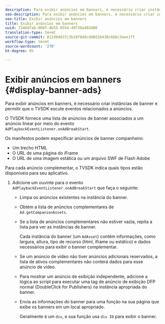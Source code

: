 ```yaml
---
description: Para exibir anúncios em banners, é necessário criar instâncias de banner e permitir que o TVSDK escute eventos relacionados a anúncios.
seo-description: Para exibir anúncios em banners, é necessário criar instâncias de banner e permitir que o TVSDK escute eventos relacionados a anúncios.
seo-title: Exibir anúncios em banners
title: Exibir anúncios em banners
uuid: 7246dfab-860f-4b55-9554-49738a483406
translation-type: tm+mt
source-git-commit: 812d04037c3b18f8d8cdd0d18430c686c3eee1ff
workflow-type: tm+mt
source-wordcount: '270'
ht-degree: 0%

---
```



# Exibir anúncios em banners {#display-banner-ads}

Para exibir anúncios em banners, é necessário criar instâncias de banner e permitir que o TVSDK escute eventos relacionados a anúncios.

O TVSDK fornece uma lista de anúncios de banner associados a um anúncio linear por meio do evento `AdPlaybackEventListener.onAdBreakStart`.

Os manifestos podem especificar anúncios de banner companheiro:

* Um trecho HTML
* O URL de uma página do iFrame
* O URL de uma imagem estática ou um arquivo SWF de Flash Adobe

Para cada anúncio complementar, o TVSDK indica quais tipos estão disponíveis para seu aplicativo.

1. Adicione um ouvinte para o evento `AdPlaybackEventListener.onAdBreakStart` que faça o seguinte:

   * Limpa os anúncios existentes na instância do banner.
   * Obtém a lista de anúncios complementares de `Ad.getCompanionAssets`.
   * Se a lista de anúncios complementares não estiver vazia, repita a lista para ver as instâncias de banner.

      Cada instância do banner (um `AdAsset`) contém informações, como largura, altura, tipo de recurso (html, iframe ou estático) e dados necessários para exibir o banner complementar.
   * Se um anúncio de vídeo não tiver anúncios adicionais reservados, a lista de ativos complementares não conterá dados para esse anúncio de vídeo.
   * Para mostrar um anúncio de exibição independente, adicione a lógica ao script para executar uma tag de anúncio de exibição DFP normal (DoubleClick for Publishers) na instância apropriada do banner.
   * Envia as informações do banner para uma função na sua página que exibe os banners em um local apropriado.

      Geralmente é um `div`, e sua função usa `div ID` para exibir o banner.

